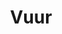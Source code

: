 ---
title: "Vuur"
summary: "Progressive Metal band from"
image: "vuur.jpg"
apple_music_artist_url: "https://music.apple.com/gb/artist/vuur/1239440090"
wikipedia_url: "none"
---